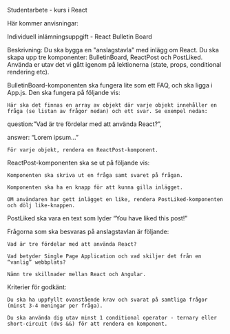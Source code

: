 Studentarbete - kurs i React 




Här kommer anvisningar:

Individuell inlämningsuppgift - React Bulletin Board

Beskrivning: Du ska bygga en "anslagstavla" med inlägg om React. Du ska skapa upp tre komponenter: BulletinBoard, ReactPost och PostLiked. Använda er utav det vi gått igenom på lektionerna (state, props, conditional rendering etc).

BulletinBoard-komponenten ska fungera lite som ett FAQ, och ska ligga i App.js. Den ska fungera på följande vis:

    Här ska det finnas en array av objekt där varje objekt innehåller en fråga (se listan av frågor nedan) och ett svar. Se exempel nedan:
    

question:”Vad är tre fördelar med att använda React?”,

answer: “Lorem ipsum...”





    För varje objekt, rendera en ReactPost-komponent.

ReactPost-komponenten ska se ut på följande vis:

    Komponenten ska skriva ut en fråga samt svaret på frågan.

    Komponenten ska ha en knapp för att kunna gilla inlägget.

    OM användaren har gett inlägget en like, rendera PostLiked-komponenten och dölj like-knappen. 

PostLiked ska vara en text som lyder “You have liked this post!”

Frågorna som ska besvaras på anslagstavlan är följande:

    Vad är tre fördelar med att använda React?

    Vad betyder Single Page Application och vad skiljer det från en “vanlig” webbplats?

    Nämn tre skillnader mellan React och Angular.

Kriterier för godkänt:

    Du ska ha uppfyllt ovanstående krav och svarat på samtliga frågor (minst 3-4 meningar per fråga).

    Du ska använda dig utav minst 1 conditional operator - ternary eller short-circuit (dvs &&) för att rendera en komponent.

